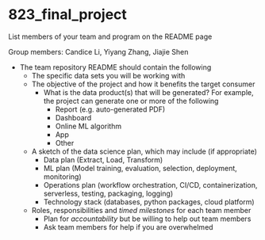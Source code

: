 # 823_final_project

List members of your team and program on the README page

Group members: Candice Li, Yiyang Zhang, Jiajie Shen

- The team repository README should contain the following
    - The specific data sets you will be working with
    - The objective of the project and how it benefits the target consumer
        - What is the data product(s) that will be generated? For example, the project can generate one or more of the following
            - Report (e.g. auto-generated PDF)
            - Dashboard
            - Online ML algorithm
            - App
            - Other
    - A sketch of the data science plan, which may include (if appropriate)
        - Data plan (Extract, Load, Transform)
        - ML plan (Model training, evaluation, selection, deployment, monitoring)
        - Operations plan (workflow orchestration, CI/CD, containerization, serverless, testing, packaging, logging)
        - Technology stack (databases, python packages, cloud platform)
    - Roles, responsibilities and *timed milestones* for each team member
        - Plan for *accountability* but be willing to help out team members
        - Ask team members for help if you are overwhelmed
